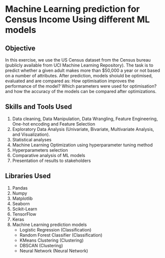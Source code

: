 # Machine Learning prediction for Census Income Using different ML models
## Objective
In this exercise, we use the US Census dataset from the Census bureau (publicly available from UCI Machine Learning Repository). 
The task is to predict whether a given adult makes more than $50,000 a year or not based on a number of attributes.
After prediction, models shoiuld be optimised, evaluated and are compared as: How optimisation improves the performance of the model? Which parameters were used for optimisation?
and how the accuracy of the models can be compared after optimizations.

## Skills and Tools Used
1. Data cleaning, Data Manipulation, Data Wrangling, Feature Engineering, One-hot encoding and Feature Selection
2. Exploratory Data Analysis (Univariate, Bivariate, Multivariate Analysis, and Visualization).
3. Statistical analyses
4. Machine Learning Optimization using hyperparameter tuning method
5. Hyperparameters selection
6. Comparative analysis of ML models
7. Presentation of results to stakeholders

## Libraries Used
1. Pandas
2. Numpy
3. Matplotlib
4. Seaborn
5. Scikit-Learn
6. TensorFlow
7. Keras
8. Machine Learning prediction models
    - Logistic Regression (Classification)
    - Random Forest Classifier (Classification)
    - KMeans Clustering (Clustering)
    - DBSCAN (Clustering)
    - Neural Network (Neural Network)

